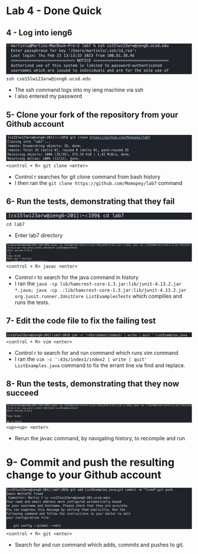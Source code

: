 # Lab 4 -  Done Quick
## 4 - Log into ieng6
![image](step4.png)
`ssh cse15lwi23arw@ieng6.ucsd.edu `

* The ssh command logs into my ieng machine via ssh
* I also entered my password

## 5- Clone your fork of the repository from your Github account
![image](step5.png)
`<control + R> git clone <enter>`

* Control r searches for git clone command from bash history
* I then ran the `git clone https://github.com/Momopey/lab7` command

## 6-  Run the tests, demonstrating that they fail
![image](step6-1.png)
`cd lab7`

* Enter lab7 directory

![image](step6-2.png)
`<control + R> javac <enter>`

* Control r to search for the java command in history 
* I ran the `java -cp lib/hamcrest-core-1.3.jar:lib/junit-4.13.2.jar *.java; java -cp .:lib/hamcrest-core-1.3.jar:lib/junit-4.13.2.jar org.junit.runner.JUnitCore ListExamplesTests` which compliles and runs the tests.

## 7- Edit the code file to fix the failing test
![image](step7.png)
`<control + R> vim <enter>`

* Control r to search for and run command which runs vim command
* I ran the `vim -c ':43s/index1/index2 | write | quit' ListExamples.java` command to fix the errant line via find and replace.
 
## 8- Run the tests, demonstrating that they now succeed
![image](step8.png)
`<up><up> <enter>`

* Rerun the javac command, by navigating history, to recompile and run

# 9- Commit and push the resulting change to your Github account 
![image](step9.png)
`<control + R> git <enter>`

* Search for and run command which adds, commits and pushes to git.
